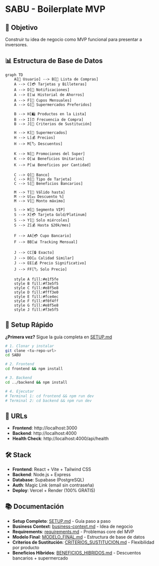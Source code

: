 # SABU - Boilerplate MVP

## 🎯 Objetivo
Construir tu idea de negocio como MVP funcional para presentar a inversores.

## 📊 Estructura de Base de Datos

```mermaid
graph TD
    A[👤 Usuario] --> B[🛒 Lista de Compras]
    A --> C[💳 Tarjetas y Billeteras]
    A --> D[📱 Notificaciones]
    A --> E[📊 Historial de Ahorros]
    A --> F[🎫 Cupos Mensuales]
    A --> G[🏪 Supermercados Preferidos]
    
    B --> H[🛍️ Productos en la Lista]
    B --> I[⏰ Frecuencia de Compra]
    B --> J[🔄 Criterios de Sustitución]
    
    H --> K[🏪 Supermercados]
    H --> L[💰 Precios]
    H --> M[🏷️ Descuentos]
    
    K --> N[🎯 Promociones del Super]
    K --> O[📊 Beneficios Unitarios]
    K --> P[📊 Beneficios por Cantidad]
    
    C --> Q[🏦 Banco]
    C --> R[💎 Tipo de Tarjeta]
    C --> S[🎁 Beneficios Bancarios]
    
    M --> T[📅 Válido hasta]
    M --> U[💵 Descuento %]
    M --> V[🔢 Monto máximo]
    
    S --> W[👥 Segmento VIP]
    S --> X[💳 Tarjeta Gold/Platinum]
    S --> Y[📅 Solo miércoles]
    S --> Z[💰 Hasta $20k/mes]
    
    F --> AA[💳 Cupo Bancario]
    F --> BB[📊 Tracking Mensual]
    
    J --> CC[🔒 Exacto]
    J --> DD[⚖️ Calidad Similar]
    J --> EE[💰 Precio Significativo]
    J --> FF[🏷️ Solo Precio]
    
    style A fill:#e1f5fe
    style B fill:#f3e5f5
    style C fill:#e8f5e8
    style D fill:#fff3e0
    style E fill:#fce4ec
    style F fill:#f0f4ff
    style G fill:#e8f5e8
    style J fill:#f3e5f5
```

## 🚀 Setup Rápido

**¿Primera vez?** Sigue la guía completa en [SETUP.md](SETUP.md)

```bash
# 1. Clonar y instalar
git clone <tu-repo-url>
cd SABU

# 2. Frontend
cd frontend && npm install

# 3. Backend  
cd ../backend && npm install

# 4. Ejecutar
# Terminal 1: cd frontend && npm run dev
# Terminal 2: cd backend && npm run dev
```

## 📱 URLs
- **Frontend**: http://localhost:3000
- **Backend**: http://localhost:4000
- **Health Check**: http://localhost:4000/api/health

## 🛠️ Stack
- **Frontend**: React + Vite + Tailwind CSS
- **Backend**: Node.js + Express
- **Database**: Supabase (PostgreSQL)
- **Auth**: Magic Link (email sin contraseña)
- **Deploy**: Vercel + Render (100% GRATIS)

## 📚 Documentación
- **Setup Completo**: [SETUP.md](SETUP.md) - Guía paso a paso
- **Business Context**: [business-context.md](business-context.md) - Idea de negocio
- **Requirements**: [requirements.md](requirements.md) - Problemas core del MVP
- **Modelo Final**: [MODELO_FINAL.md](MODELO_FINAL.md) - Estructura de base de datos
- **Criterios de Sustitución**: [CRITERIOS_SUSTITUCION.md](CRITERIOS_SUSTITUCION.md) - Flexibilidad por producto
- **Beneficios Híbridos**: [BENEFICIOS_HIBRIDOS.md](BENEFICIOS_HIBRIDOS.md) - Descuentos bancarios + supermercado